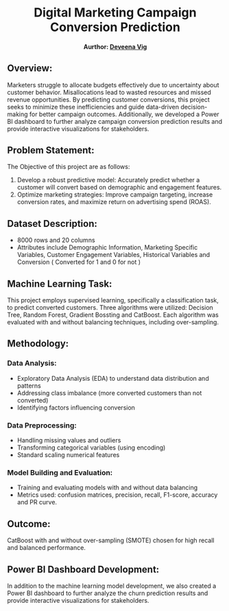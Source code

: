 <h1 align="center">
  Digital Marketing Campaign Conversion Prediction
</h1>
<div align="center">
  <h4>Aurthor: <a href="https://www.linkedin.com/in/deveena-vig-73b582232/">Deveena Vig</a></h4>
</div>

## Overview:
Marketers struggle to allocate budgets effectively due to uncertainty about customer behavior.
Misallocations lead to wasted resources and missed revenue opportunities. 
By predicting customer conversions, this project seeks to minimize these inefficiencies and guide data-driven decision-making for better campaign outcomes.
Additionally, we developed a Power BI dashboard to further analyze campaign conversion prediction results and provide interactive visualizations for stakeholders.

## Problem Statement:
The Objective of this project are as follows:
1. Develop a robust predictive model: Accurately predict whether a customer will convert based on demographic and engagement features.
2. Optimize marketing strategies: Improve campaign targeting, increase conversion rates, and maximize return on advertising spend (ROAS).

## Dataset Description:
- 8000 rows and 20 columns
- Attributes include Demographic Information, Marketing Specific Variables, Customer Engagement Variables, Historical Variables and Conversion ( Converted for 1 and 0 for not )

## Machine Learning Task:
This project employs supervised learning, specifically a classification task, to predict converted customers. Three algorithms were utilized: Decision Tree, Random Forest, Gradient Bossting and CatBoost. Each algorithm was evaluated with and without balancing techniques, including over-sampling.

## Methodology:
### Data Analysis:
- Exploratory Data Analysis (EDA) to understand data distribution and patterns
- Addressing class imbalance (more converted customers than not converted)
- Identifying factors influencing conversion

### Data Preprocessing:
- Handling missing values and outliers
- Transforming categorical variables (using encoding)
- Standard scaling numerical features

### Model Building and Evaluation:
- Training and evaluating models with and without data balancing
- Metrics used: confusion matrices, precision, recall, F1-score, accuracy and PR curve.

## Outcome:
CatBoost with and without over-sampling (SMOTE) chosen for high recall and balanced performance.

## Power BI Dashboard Development:
In addition to the machine learning model development, we also created a Power BI dashboard to further analyze the churn prediction results and provide interactive visualizations for stakeholders.
<div align="center">
  <a href="">
    <img src="">
  </a>
</div>
